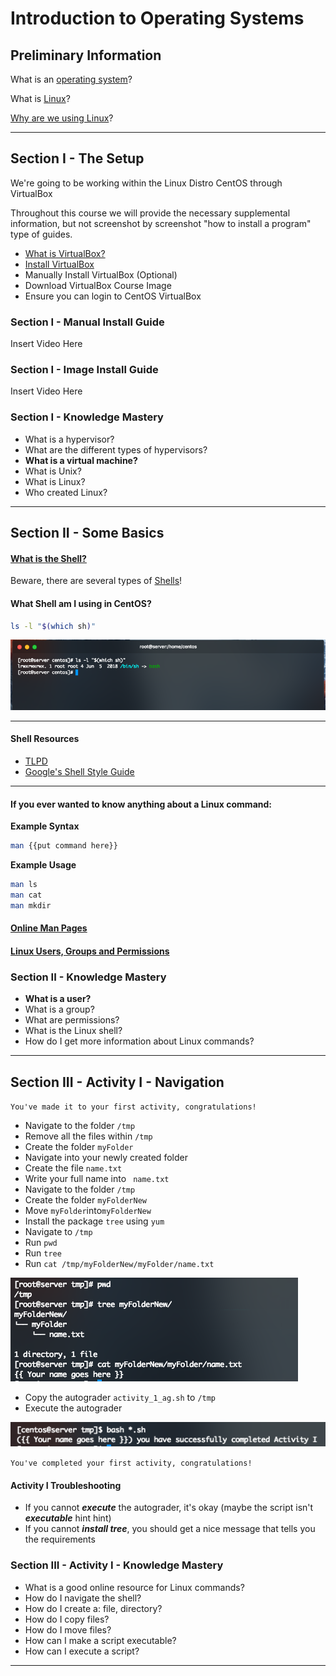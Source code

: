 # Introduction to Operating Systems

## Preliminary Information
What is an [operating system](https://www.wikiwand.com/en/Operating_system)?


What is [Linux](https://www.linux.com/what-is-linux)?

[Why are we using Linux](https://opensourceforu.com/2017/03/reasons-to-use-linux/)?

---

## Section I - The Setup

We're going to be working within the Linux Distro CentOS through VirtualBox

Throughout this course we will provide the necessary supplemental information, 
but not screenshot by screenshot "how to install a program" type of guides.

- [What is VirtualBox?](https://www.wikiwand.com/en/VirtualBox)
- [Install VirtualBox](https://www.virtualbox.org/)
- Manually Install VirtualBox (Optional) 
- Download VirtualBox Course Image 
- Ensure you can login to CentOS VirtualBox 


### Section I - Manual Install Guide

Insert Video Here
    
### Section I - Image Install Guide

Insert Video Here
    
    
### Section I - Knowledge Mastery

- What is a hypervisor?
- What are the different types of hypervisors?
- **What is a virtual machine?**
- What is Unix?
- What is Linux?
- Who created Linux?


---

## Section II - Some Basics

#### [What is the Shell?](http://linuxcommand.org/lc3_lts0010.php)


Beware, there are several types of [Shells](https://www.thegeekdiary.com/unix-linux-what-is-a-shell-what-are-different-shells/)!


#### What Shell am I using in CentOS?

```bash
ls -l "$(which sh)"
```
![Alt text](./resources/ss_which_shell.png?raw=true)

---
#### Shell Resources

- [TLPD](https://www.tldp.org/LDP/Bash-Beginners-Guide/html/Bash-Beginners-Guide.html)
- [Google's Shell Style Guide](https://google.github.io/styleguide/shell.xml)
---
#### If you ever wanted to know anything about a Linux command:

**Example Syntax**
```bash
man {{put command here}}
```
**Example Usage**
```bash
man ls 
man cat
man mkdir
```

#### [Online Man Pages](http://man7.org/linux/man-pages/index.html)

#### [Linux Users, Groups and Permissions](https://www.stackchief.com/tutorials/Linux%20Users,%20Groups,%20and%20Permissions)

### Section II - Knowledge Mastery

- **What is a user?**
- What is a group?
- What are permissions?
- What is the Linux shell?
- How do I get more information about Linux commands?

---

## Section III - Activity I - Navigation

``
You've made it to your first activity, congratulations!
``


- Navigate to the folder <code>/tmp</code>
- Remove all the files within <code>/tmp</code>
- Create the folder <code>myFolder</code>
- Navigate into your newly created folder
- Create the file <code>name.txt</code>
- Write your full name into <code> name.txt </code>
- Navigate to the folder <code>/tmp</code>
- Create the folder <code>myFolderNew</code>
- Move <code>myFolder</code>into<code>myFolderNew</code>
- Install the package <code>tree</code> using <code>yum</code>
- Navigate to <code>/tmp</code>
- Run <code>pwd</code> 
- Run <code>tree</code>
- Run <code>cat /tmp/myFolderNew/myFolder/name.txt</code>

![Alt text](./resources/ss_activity_i.png?raw=true)

- Copy the autograder <code>activity_1_ag.sh</code> to <code>/tmp</code>
- Execute the autograder


![Alt text](./resources/ss_activity_i_ag.png?raw=true)

``
You've completed your first activity, congratulations!
``

#### Activity I Troubleshooting

- If you cannot ***execute*** the autograder, it's okay (maybe the script isn't ***executable*** hint hint)
- If you cannot ***install tree***, you should get a nice message that tells you the requirements

### Section III - Activity I - Knowledge Mastery

- What is a good online resource for Linux commands?
- How do I navigate the shell?
- How do I create a: file, directory?
- How do I copy files?
- How do I move files?
- How can I make a script executable?
- How can I execute a script?

---